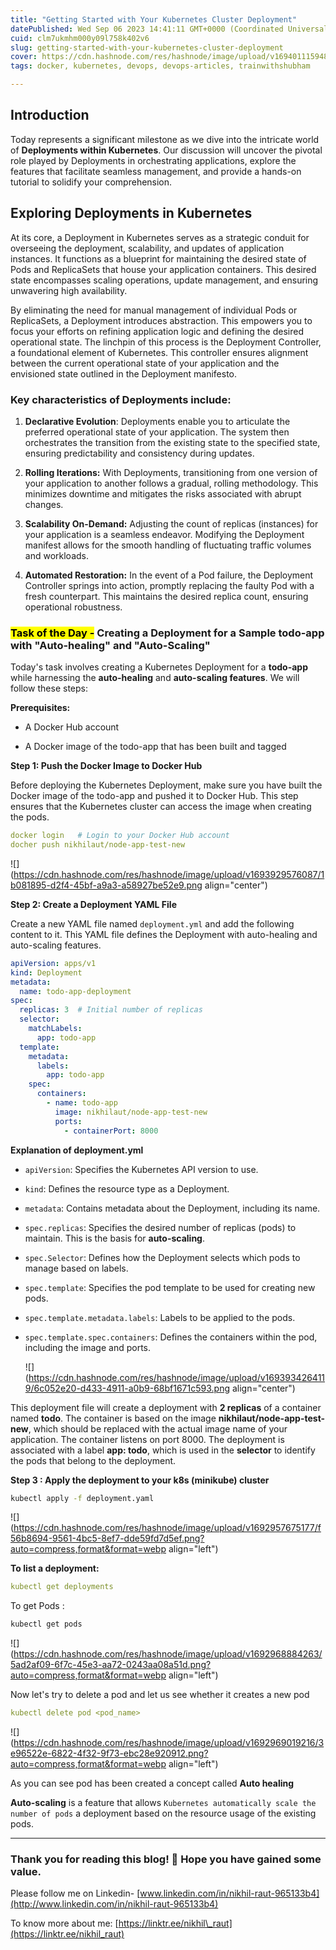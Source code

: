 ```yaml
---
title: "Getting Started with Your Kubernetes Cluster Deployment"
datePublished: Wed Sep 06 2023 14:41:11 GMT+0000 (Coordinated Universal Time)
cuid: clm7ukmhm000y09l758k402v6
slug: getting-started-with-your-kubernetes-cluster-deployment
cover: https://cdn.hashnode.com/res/hashnode/image/upload/v1694011159482/6aa96661-370d-4672-bb9f-97e1c3bb197c.jpeg
tags: docker, kubernetes, devops, devops-articles, trainwithshubham

---
```


## Introduction

Today represents a significant milestone as we dive into the intricate world of **Deployments within Kubernetes**. Our discussion will uncover the pivotal role played by Deployments in orchestrating applications, explore the features that facilitate seamless management, and provide a hands-on tutorial to solidify your comprehension.

## Exploring Deployments in Kubernetes

At its core, a Deployment in Kubernetes serves as a strategic conduit for overseeing the deployment, scalability, and updates of application instances. It functions as a blueprint for maintaining the desired state of Pods and ReplicaSets that house your application containers. This desired state encompasses scaling operations, update management, and ensuring unwavering high availability.

By eliminating the need for manual management of individual Pods or ReplicaSets, a Deployment introduces abstraction. This empowers you to focus your efforts on refining application logic and defining the desired operational state. The linchpin of this process is the Deployment Controller, a foundational element of Kubernetes. This controller ensures alignment between the current operational state of your application and the envisioned state outlined in the Deployment manifesto.

### Key characteristics of Deployments include:

1. **Declarative Evolution**: Deployments enable you to articulate the preferred operational state of your application. The system then orchestrates the transition from the existing state to the specified state, ensuring predictability and consistency during updates.
    
2. **Rolling Iterations:** With Deployments, transitioning from one version of your application to another follows a gradual, rolling methodology. This minimizes downtime and mitigates the risks associated with abrupt changes.
    
3. **Scalability On-Demand:** Adjusting the count of replicas (instances) for your application is a seamless endeavor. Modifying the Deployment manifest allows for the smooth handling of fluctuating traffic volumes and workloads.
    
4. **Automated Restoration:** In the event of a Pod failure, the Deployment Controller springs into action, promptly replacing the faulty Pod with a fresh counterpart. This maintains the desired replica count, ensuring operational robustness.
    

### <mark>Task of the Day -</mark> **Creating a Deployment for a Sample todo-app with "Auto-healing" and "Auto-Scaling"**

Today's task involves creating a Kubernetes Deployment for a **todo-app** while harnessing the **auto-healing** and **auto-scaling features**. We will follow these steps:

**Prerequisites:**

* A Docker Hub account
    
* A Docker image of the todo-app that has been built and tagged
    

**Step 1: Push the Docker Image to Docker Hub**

Before deploying the Kubernetes Deployment, make sure you have built the Docker image of the todo-app and pushed it to Docker Hub. This step ensures that the Kubernetes cluster can access the image when creating the pods.

```yaml
docker login   # Login to your Docker Hub account
docher push nikhilaut/node-app-test-new
```

![](https://cdn.hashnode.com/res/hashnode/image/upload/v1693929576087/1b081895-d2f4-45bf-a9a3-a58927be52e9.png align="center")

**Step 2: Create a Deployment YAML File**

Create a new YAML file named `deployment.yml` and add the following content to it. This YAML file defines the Deployment with auto-healing and auto-scaling features.

```yaml
apiVersion: apps/v1
kind: Deployment
metadata:
  name: todo-app-deployment
spec:
  replicas: 3  # Initial number of replicas
  selector:
    matchLabels:
      app: todo-app
  template:
    metadata:
      labels:
        app: todo-app
    spec:
      containers:
        - name: todo-app
          image: nikhilaut/node-app-test-new
          ports:
            - containerPort: 8000
```

**Explanation of deployment.yml**

* `apiVersion`: Specifies the Kubernetes API version to use.
    
* `kind`: Defines the resource type as a Deployment.
    
* `metadata`: Contains metadata about the Deployment, including its name.
    
* `spec.replicas`: Specifies the desired number of replicas (pods) to maintain. This is the basis for **auto-scaling**.
    
* `spec.Selector`: Defines how the Deployment selects which pods to manage based on labels.
    
* `spec.template`: Specifies the pod template to be used for creating new pods.
    
* `spec.template.metadata.labels`: Labels to be applied to the pods.
    
* `spec.template.spec.containers`: Defines the containers within the pod, including the image and ports.
    
    ![](https://cdn.hashnode.com/res/hashnode/image/upload/v1693934264119/6c052e20-d433-4911-a0b9-68bf1671c593.png align="center")
    

This deployment file will create a deployment with **2 replicas** of a container named **todo**. The container is based on the image **nikhilaut/node-app-test-new**, which should be replaced with the actual image name of your application. The container listens on port 8000. The deployment is associated with a label **app: todo**, which is used in the **selector** to identify the pods that belong to the deployment.

**Step 3 : Apply the deployment to your k8s (minikube) cluster**

```bash
kubectl apply -f deployment.yaml
```

![](https://cdn.hashnode.com/res/hashnode/image/upload/v1692957675177/f56b8694-9561-4bc5-8ef7-dde59fd7d5ef.png?auto=compress,format&format=webp align="left")

**To list a deployment:**

```yaml
kubectl get deployments
```

To get Pods :

```dockerfile
kubectl get pods
```

![](https://cdn.hashnode.com/res/hashnode/image/upload/v1692968884263/5ad2af09-6f7c-45e3-aa72-0243aa08a51d.png?auto=compress,format&format=webp align="left")

Now let's try to delete a pod and let us see whether it creates a new pod

```yaml
kubectl delete pod <pod_name>
```

![](https://cdn.hashnode.com/res/hashnode/image/upload/v1692969019216/3e96522e-6822-4f32-9f73-ebc28e920912.png?auto=compress,format&format=webp align="left")

As you can see pod has been created a concept called **Auto healing**

**Auto-scaling** is a feature that allows `Kubernetes automatically scale the number of pods` a deployment based on the resource usage of the existing pods.

---

### Thank you for reading this blog! 📖 Hope you have gained some value.

Please follow me on Linkedin- [www.linkedin.com/in/nikhil-raut-965133b4](http://www.linkedin.com/in/nikhil-raut-965133b4)

To know more about me: [https://linktr.ee/nikhil\_raut](https://linktr.ee/nikhil_raut)